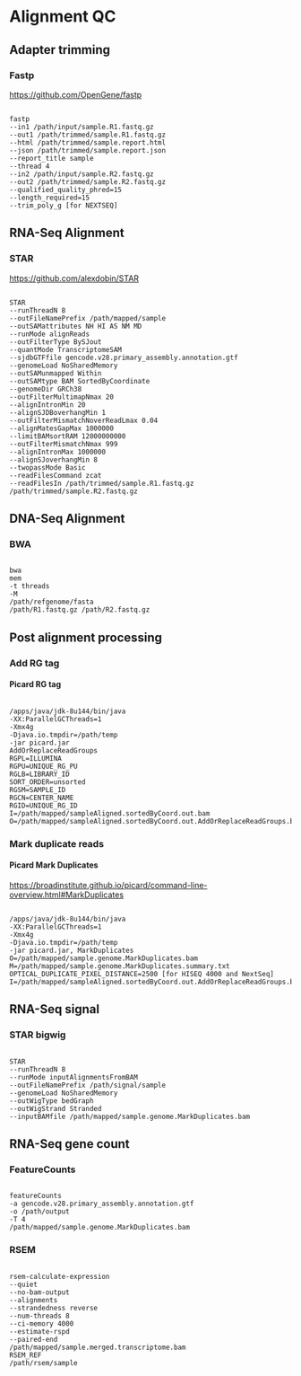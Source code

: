 # Alignment QC

## Adapter trimming


### Fastp

https://github.com/OpenGene/fastp

<pre><code>
fastp
--in1 /path/input/sample.R1.fastq.gz
--out1 /path/trimmed/sample.R1.fastq.gz
--html /path/trimmed/sample.report.html
--json /path/trimmed/sample.report.json
--report_title sample
--thread 4
--in2 /path/input/sample.R2.fastq.gz
--out2 /path/trimmed/sample.R2.fastq.gz
--qualified_quality_phred=15
--length_required=15
--trim_poly_g [for NEXTSEQ]
</code></pre>

## RNA-Seq Alignment

### STAR

https://github.com/alexdobin/STAR

<pre><code>
STAR
--runThreadN 8
--outFileNamePrefix /path/mapped/sample
--outSAMattributes NH HI AS NM MD
--runMode alignReads
--outFilterType BySJout
--quantMode TranscriptomeSAM
--sjdbGTFfile gencode.v28.primary_assembly.annotation.gtf
--genomeLoad NoSharedMemory
--outSAMunmapped Within
--outSAMtype BAM SortedByCoordinate
--genomeDir GRCh38
--outFilterMultimapNmax 20
--alignIntronMin 20
--alignSJDBoverhangMin 1
--outFilterMismatchNoverReadLmax 0.04
--alignMatesGapMax 1000000
--limitBAMsortRAM 12000000000
--outFilterMismatchNmax 999
--alignIntronMax 1000000
--alignSJoverhangMin 8
--twopassMode Basic
--readFilesCommand zcat
--readFilesIn /path/trimmed/sample.R1.fastq.gz /path/trimmed/sample.R2.fastq.gz
</code></pre>


## DNA-Seq Alignment

### BWA

<pre><code>
bwa
mem
-t threads 
-M
/path/refgenome/fasta
/path/R1.fastq.gz /path/R2.fastq.gz
</code></pre>
## Post alignment processing

### Add RG tag

#### Picard RG tag

<pre><code>
/apps/java/jdk-8u144/bin/java
-XX:ParallelGCThreads=1
-Xmx4g
-Djava.io.tmpdir=/path/temp
-jar picard.jar
AddOrReplaceReadGroups
RGPL=ILLUMINA
RGPU=UNIQUE_RG_PU
RGLB=LIBRARY_ID
SORT_ORDER=unsorted
RGSM=SAMPLE_ID
RGCN=CENTER_NAME
RGID=UNIQUE_RG_ID
I=/path/mapped/sampleAligned.sortedByCoord.out.bam
O=/path/mapped/sampleAligned.sortedByCoord.out.AddOrReplaceReadGroups.bam
</code></pre>


### Mark duplicate reads

#### Picard Mark Duplicates

https://broadinstitute.github.io/picard/command-line-overview.html#MarkDuplicates

<pre><code>
/apps/java/jdk-8u144/bin/java
-XX:ParallelGCThreads=1
-Xmx4g
-Djava.io.tmpdir=/path/temp
-jar picard.jar, MarkDuplicates
O=/path/mapped/sample.genome.MarkDuplicates.bam
M=/path/mapped/sample.genome.MarkDuplicates.summary.txt
OPTICAL_DUPLICATE_PIXEL_DISTANCE=2500 [for HISEQ 4000 and NextSeq]
I=/path/mapped/sampleAligned.sortedByCoord.out.AddOrReplaceReadGroups.bam
</code></pre>



## RNA-Seq signal

### STAR bigwig

<pre><code>
STAR
--runThreadN 8
--runMode inputAlignmentsFromBAM
--outFileNamePrefix /path/signal/sample
--genomeLoad NoSharedMemory
--outWigType bedGraph
--outWigStrand Stranded
--inputBAMfile /path/mapped/sample.genome.MarkDuplicates.bam
</code></pre>

## RNA-Seq gene count

### FeatureCounts

<pre><code>
featureCounts
-a gencode.v28.primary_assembly.annotation.gtf
-o /path/output
-T 4
/path/mapped/sample.genome.MarkDuplicates.bam
</code></pre>

### RSEM

<pre><code>
rsem-calculate-expression
--quiet
--no-bam-output
--alignments
--strandedness reverse
--num-threads 8
--ci-memory 4000
--estimate-rspd
--paired-end 
/path/mapped/sample.merged.transcriptome.bam
RSEM_REF
/path/rsem/sample
</code></pre>


